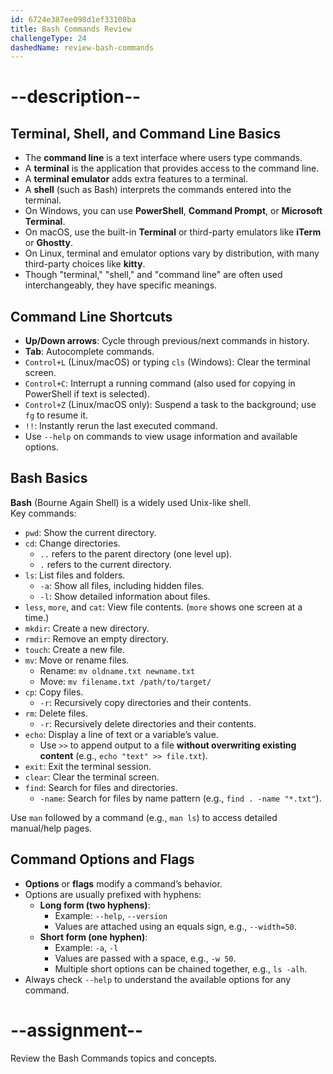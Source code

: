 ```yaml
---
id: 6724e387ee098d1ef33108ba
title: Bash Commands Review
challengeType: 24
dashedName: review-bash-commands
---
```


# --description--

## Terminal, Shell, and Command Line Basics

- The **command line** is a text interface where users type commands.
- A **terminal** is the application that provides access to the command line.
- A **terminal emulator** adds extra features to a terminal.
- A **shell** (such as Bash) interprets the commands entered into the terminal.
- On Windows, you can use **PowerShell**, **Command Prompt**, or **Microsoft Terminal**.
- On macOS, use the built-in **Terminal** or third-party emulators like **iTerm** or **Ghostty**.
- On Linux, terminal and emulator options vary by distribution, with many third-party choices like **kitty**.
- Though "terminal," "shell," and "command line" are often used interchangeably, they have specific meanings.

## Command Line Shortcuts

- **Up/Down arrows**: Cycle through previous/next commands in history.
- **Tab**: Autocomplete commands.
- `Control+L` (Linux/macOS) or typing `cls` (Windows): Clear the terminal screen.
- `Control+C`: Interrupt a running command (also used for copying in PowerShell if text is selected).
- `Control+Z` (Linux/macOS only): Suspend a task to the background; use `fg` to resume it.
- `!!`: Instantly rerun the last executed command.
- Use `--help` on commands to view usage information and available options.

## Bash Basics

**Bash** (Bourne Again Shell) is a widely used Unix-like shell.  
Key commands:

- `pwd`: Show the current directory.
- `cd`: Change directories.
  - `..` refers to the parent directory (one level up).
  - `.` refers to the current directory.
- `ls`: List files and folders.
  - `-a`: Show all files, including hidden files.
  - `-l`: Show detailed information about files.
- `less`, `more`, and `cat`: View file contents. (`more` shows one screen at a time.)
- `mkdir`: Create a new directory.
- `rmdir`: Remove an empty directory.
- `touch`: Create a new file.
- `mv`: Move or rename files.
  - Rename: `mv oldname.txt newname.txt`
  - Move: `mv filename.txt /path/to/target/`
- `cp`: Copy files.
  - `-r`: Recursively copy directories and their contents.
- `rm`: Delete files.
  - `-r`: Recursively delete directories and their contents.
- `echo`: Display a line of text or a variable’s value.
  - Use `>>` to append output to a file **without overwriting existing content** (e.g., `echo "text" >> file.txt`).
- `exit`: Exit the terminal session.
- `clear`: Clear the terminal screen.
- `find`: Search for files and directories.
  - `-name`: Search for files by name pattern (e.g., `find . -name "*.txt"`).

Use `man` followed by a command (e.g., `man ls`) to access detailed manual/help pages.

## Command Options and Flags

- **Options** or **flags** modify a command’s behavior.
- Options are usually prefixed with hyphens:
  - **Long form (two hyphens)**:  
    - Example: `--help`, `--version`
    - Values are attached using an equals sign, e.g., `--width=50`.
  - **Short form (one hyphen)**:  
    - Example: `-a`, `-l`
    - Values are passed with a space, e.g., `-w 50`.
    - Multiple short options can be chained together, e.g., `ls -alh`.
- Always check `--help` to understand the available options for any command.

# --assignment--

Review the Bash Commands topics and concepts.
